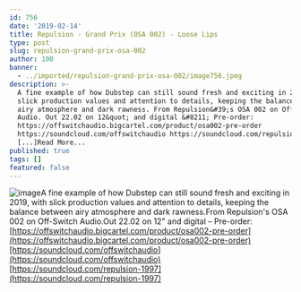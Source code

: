 ```yaml
---
id: 756
date: '2019-02-14'
title: Repulsion - Grand Prix (OSA 002) - Loose Lips
type: post
slug: repulsion-grand-prix-osa-002
author: 100
banner:
  - ../imported/repulsion-grand-prix-osa-002/image756.jpeg
description: >-
  A fine example of how Dubstep can still sound fresh and exciting in 2019, with
  slick production values and attention to details, keeping the balance between
  airy atmosphere and dark rawness. From Repulsion&#39;s OSA 002 on Off-Switch
  Audio. Out 22.02 on 12&quot; and digital &#8211; Pre-order:
  https://offswitchaudio.bigcartel.com/product/osa002-pre-order
  https://soundcloud.com/offswitchaudio https://soundcloud.com/repulsion-1997
  [...]Read More...
published: true
tags: []
featured: false
---
```

![image](../../imported/repulsion-grand-prix-osa-002/image756.jpeg)A fine example of how Dubstep can still sound fresh and exciting in 2019, with slick production values and attention to details, keeping the balance between airy atmosphere and dark rawness.From Repulsion's OSA 002 on Off-Switch Audio.Out 22.02 on 12" and digital – Pre-order: [https://offswitchaudio.bigcartel.com/product/osa002-pre-order](https://offswitchaudio.bigcartel.com/product/osa002-pre-order)[https://soundcloud.com/offswitchaudio](https://soundcloud.com/offswitchaudio)[https://soundcloud.com/repulsion-1997](https://soundcloud.com/repulsion-1997)
